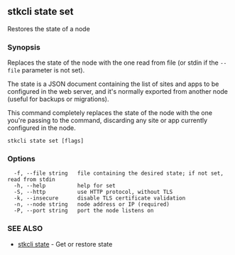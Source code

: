## stkcli state set

Restores the state of a node

### Synopsis

Replaces the state of the node with the one read from file (or stdin if the `--file` parameter is not set).

The state is a JSON document containing the list of sites and apps to be configured in the web server, and it's normally exported from another node (useful for backups or migrations).

This command completely replaces the state of the node with the one you're passing to the command, discarding any site or app currently configured in the node.


```
stkcli state set [flags]
```

### Options

```
  -f, --file string   file containing the desired state; if not set, read from stdin
  -h, --help          help for set
  -S, --http          use HTTP protocol, without TLS
  -k, --insecure      disable TLS certificate validation
  -n, --node string   node address or IP (required)
  -P, --port string   port the node listens on
```

### SEE ALSO

* [stkcli state](stkcli_state.md)	 - Get or restore state

